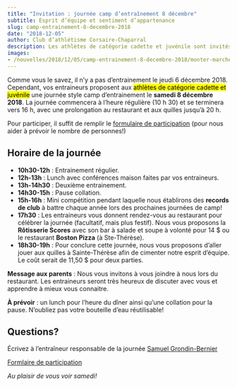 ```yaml
---
title: "Invitation : journée camp d’entraînement 8 décembre"
subtitle: Esprit d’équipe et sentiment d’appartenance
slug: camp-entrainement-8-decembre-2018
date: "2018-12-05"
author: Club d’athlétisme Corsaire-Chaparral
description: Les athlètes de catégorie cadette et juvénile sont invités à une journée style « camp d’entraînement » le samedi 8 décembre à la Polyvalente Ste-Thérèse.
images:
- /nouvelles/2018/12/05/camp-entrainement-8-decembre-2018/monter-marches.jpg
---
```


Comme vous le savez, il n’y a pas d’entrainement le jeudi 6 décembre 2018. Cependant, vos entraineurs proposent aux <mark>athlètes de catégorie cadette et juvénile</mark> une journée style camp d’entrainement le **samedi 8 décembre 2018**. La journée commencera à l’heure régulière (10 h 30) et se terminera vers 16 h, avec une prolongation au restaurant et aux quilles jusqu’à 20 h.

Pour participer, il suffit de remplir le [formulaire de participation](https://campagnes.corsaire-chaparral.org/journee-8-dec) (pour nous aider à prévoir le nombre de personnes!)
 
##  Horaire de la journée
 
* **10h30-12h** : Entrainement régulier.
* **12h-13h** : Lunch avec conférences maison faites par vos entraineurs.
* **13h-14h30** : Deuxième entrainement.
* **14h30-15h** : Pause collation.
* **15h-16h** : Mini compétition pendant laquelle nous établirons des **records de club** à battre chaque année lors des prochaines journées de camp!
* **17h30** : Les entraineurs vous donnent rendez-vous au restaurant pour célébrer la journée (facultatif, mais plus festif). Nous vous proposons la **Rôtisserie Scores** avec son bar à salade et soupe à volonté pour 14 $ ou le restaurant **Boston Pizza** (à Ste-Thérèse).
* **18h30-19h** : Pour conclure cette journée, nous vous proposons d’aller jouer aux quilles à Sainte-Thérèse afin de cimenter notre esprit d’équipe. Le coût serait de 11,50 $ pour deux parties.
 
**Message aux parents** : Nous vous invitons à vous joindre à nous lors du restaurant. Les entraineurs seront très heureux de discuter avec vous et apprendre à mieux vous connaitre.
 
**À prévoir** : un lunch pour l’heure du dîner ainsi qu’une collation pour la pause. N’oubliez pas votre bouteille d’eau réutilisable!

## Questions?

Écrivez à l’entraîneur responsable de la journée [Samuel Grondin-Bernier](mailto:grondin750@hotmail.com)

[Formlaire de participation](https://campagnes.corsaire-chaparral.org/journee-8-dec)

_Au plaisir de vous voir samedi!_

